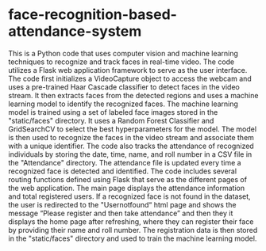 # face-recognition-based-attendance-system  
This is a Python code that uses computer vision and machine learning techniques to recognize and track faces in real-time video. The code utilizes a Flask web application framework to serve as the user interface.
The code first initializes a VideoCapture object to access the webcam and uses a pre-trained Haar Cascade classifier to detect faces in the video stream. It then extracts faces from the detected regions and uses a machine learning model to identify the recognized faces.
The machine learning model is trained using a set of labeled face images stored in the "static/faces" directory. It uses a Random Forest Classifier and GridSearchCV to select the best hyperparameters for the model. The model is then used to recognize the faces in the video stream and associate them with a unique identifier.
The code also tracks the attendance of recognized individuals by storing the date, time, name, and roll number in a CSV file in the "Attendance" directory. The attendance file is updated every time a recognized face is detected and identified.
The code includes several routing functions defined using Flask that serve as the different pages of the web application. The main page displays the attendance information and total registered users. If a recognized face is not found in the dataset, the user is redirected to the "Usernotfound“ html page and shows the message “Please register and then take attendance” and then they it displays the home page after refreshing, where they can register their face by providing their name and roll number. The registration data is then stored in the "static/faces" directory and used to train the machine learning model.



